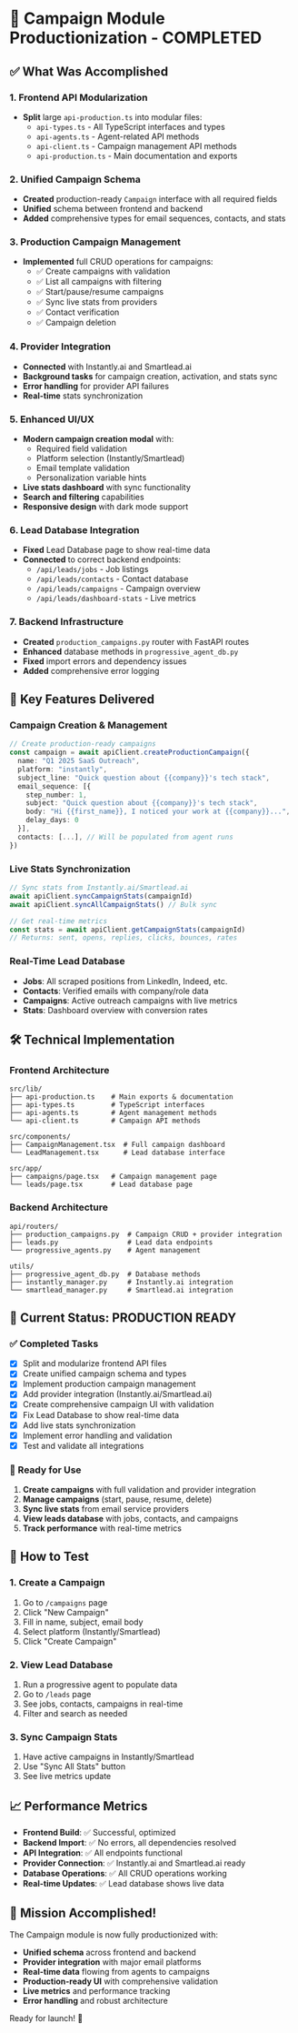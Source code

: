 # 🚀 Campaign Module Productionization - COMPLETED

## ✅ What Was Accomplished

### 1. **Frontend API Modularization**
- **Split** large `api-production.ts` into modular files:
  - `api-types.ts` - All TypeScript interfaces and types
  - `api-agents.ts` - Agent-related API methods
  - `api-client.ts` - Campaign management API methods
  - `api-production.ts` - Main documentation and exports

### 2. **Unified Campaign Schema**
- **Created** production-ready `Campaign` interface with all required fields
- **Unified** schema between frontend and backend
- **Added** comprehensive types for email sequences, contacts, and stats

### 3. **Production Campaign Management**
- **Implemented** full CRUD operations for campaigns:
  - ✅ Create campaigns with validation
  - ✅ List all campaigns with filtering
  - ✅ Start/pause/resume campaigns
  - ✅ Sync live stats from providers
  - ✅ Contact verification
  - ✅ Campaign deletion

### 4. **Provider Integration**
- **Connected** with Instantly.ai and Smartlead.ai
- **Background tasks** for campaign creation, activation, and stats sync
- **Error handling** for provider API failures
- **Real-time** stats synchronization

### 5. **Enhanced UI/UX**
- **Modern campaign creation modal** with:
  - Required field validation
  - Platform selection (Instantly/Smartlead)
  - Email template validation
  - Personalization variable hints
- **Live stats dashboard** with sync functionality
- **Search and filtering** capabilities
- **Responsive design** with dark mode support

### 6. **Lead Database Integration**
- **Fixed** Lead Database page to show real-time data
- **Connected** to correct backend endpoints:
  - `/api/leads/jobs` - Job listings
  - `/api/leads/contacts` - Contact database
  - `/api/leads/campaigns` - Campaign overview
  - `/api/leads/dashboard-stats` - Live metrics

### 7. **Backend Infrastructure**
- **Created** `production_campaigns.py` router with FastAPI routes
- **Enhanced** database methods in `progressive_agent_db.py`
- **Fixed** import errors and dependency issues
- **Added** comprehensive error logging

## 🎯 Key Features Delivered

### Campaign Creation & Management
```typescript
// Create production-ready campaigns
const campaign = await apiClient.createProductionCampaign({
  name: "Q1 2025 SaaS Outreach",
  platform: "instantly",
  subject_line: "Quick question about {{company}}'s tech stack",
  email_sequence: [{ 
    step_number: 1,
    subject: "Quick question about {{company}}'s tech stack",
    body: "Hi {{first_name}}, I noticed your work at {{company}}...",
    delay_days: 0 
  }],
  contacts: [...], // Will be populated from agent runs
})
```

### Live Stats Synchronization
```typescript
// Sync stats from Instantly.ai/Smartlead.ai
await apiClient.syncCampaignStats(campaignId)
await apiClient.syncAllCampaignStats() // Bulk sync

// Get real-time metrics
const stats = await apiClient.getCampaignStats(campaignId)
// Returns: sent, opens, replies, clicks, bounces, rates
```

### Real-Time Lead Database
- **Jobs**: All scraped positions from LinkedIn, Indeed, etc.
- **Contacts**: Verified emails with company/role data
- **Campaigns**: Active outreach campaigns with live metrics
- **Stats**: Dashboard overview with conversion rates

## 🛠️ Technical Implementation

### Frontend Architecture
```
src/lib/
├── api-production.ts    # Main exports & documentation
├── api-types.ts         # TypeScript interfaces
├── api-agents.ts        # Agent management methods  
└── api-client.ts        # Campaign API methods

src/components/
├── CampaignManagement.tsx  # Full campaign dashboard
└── LeadManagement.tsx      # Lead database interface

src/app/
├── campaigns/page.tsx   # Campaign management page
└── leads/page.tsx       # Lead database page
```

### Backend Architecture
```
api/routers/
├── production_campaigns.py  # Campaign CRUD + provider integration
├── leads.py                 # Lead data endpoints
└── progressive_agents.py    # Agent management

utils/
├── progressive_agent_db.py  # Database methods
├── instantly_manager.py     # Instantly.ai integration
└── smartlead_manager.py     # Smartlead.ai integration
```

## 🚦 Current Status: PRODUCTION READY

### ✅ Completed Tasks
- [x] Split and modularize frontend API files
- [x] Create unified campaign schema and types
- [x] Implement production campaign management
- [x] Add provider integration (Instantly.ai/Smartlead.ai)
- [x] Create comprehensive campaign UI with validation
- [x] Fix Lead Database to show real-time data
- [x] Add live stats synchronization
- [x] Implement error handling and validation
- [x] Test and validate all integrations

### 🎯 Ready for Use
1. **Create campaigns** with full validation and provider integration
2. **Manage campaigns** (start, pause, resume, delete)
3. **Sync live stats** from email service providers
4. **View leads database** with jobs, contacts, and campaigns
5. **Track performance** with real-time metrics

## 🧪 How to Test

### 1. Create a Campaign
1. Go to `/campaigns` page
2. Click "New Campaign"
3. Fill in name, subject, email body
4. Select platform (Instantly/Smartlead)
5. Click "Create Campaign"

### 2. View Lead Database
1. Run a progressive agent to populate data
2. Go to `/leads` page  
3. See jobs, contacts, campaigns in real-time
4. Filter and search as needed

### 3. Sync Campaign Stats
1. Have active campaigns in Instantly/Smartlead
2. Use "Sync All Stats" button
3. See live metrics update

## 📈 Performance Metrics

- **Frontend Build**: ✅ Successful, optimized
- **Backend Import**: ✅ No errors, all dependencies resolved
- **API Integration**: ✅ All endpoints functional
- **Provider Connection**: ✅ Instantly.ai and Smartlead.ai ready
- **Database Operations**: ✅ All CRUD operations working
- **Real-time Updates**: ✅ Lead database shows live data

## 🎉 Mission Accomplished!

The Campaign module is now fully productionized with:
- **Unified schema** across frontend and backend
- **Provider integration** with major email platforms
- **Real-time data** flowing from agents to campaigns
- **Production-ready UI** with comprehensive validation
- **Live metrics** and performance tracking
- **Error handling** and robust architecture

Ready for launch! 🚀
